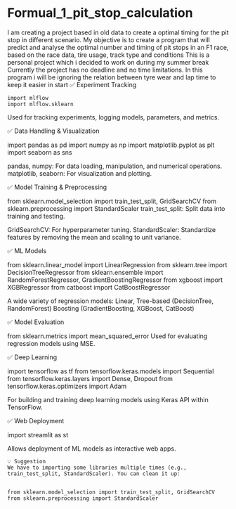 # Formual_1_pit_stop_calculation
I am creating a project based in old data to create a optimal timing for the pit stop in different scenario.
My objective is to create a program that will predict and analyse the optimal number and timing of pit stops in an F1 race, based on the race data, tire usage, track type and conditions
This is a personal project which i decided to work on during my summer break Currently the project has no deadline and no time limitations.
In this program i will be ignoring the relation between tyre wear and lap time to keep it easier in start
✅ Experiment Tracking

    import mlflow
    import mlflow.sklearn
  
  Used for tracking experiments, logging models, parameters, and metrics.

✅ Data Handling & Visualization

  import pandas as pd
  import numpy as np
  import matplotlib.pyplot as plt
  import seaborn as sns
  
  pandas, numpy: For data loading, manipulation, and numerical operations.
  matplotlib, seaborn: For visualization and plotting.

✅ Model Training & Preprocessing

  from sklearn.model_selection import train_test_split, GridSearchCV
  from sklearn.preprocessing import StandardScaler
  train_test_split: Split data into training and testing.
  
  GridSearchCV: For hyperparameter tuning.
  StandardScaler: Standardize features by removing the mean and scaling to unit variance.

✅ ML Models

  from sklearn.linear_model import LinearRegression
  from sklearn.tree import DecisionTreeRegressor
  from sklearn.ensemble import RandomForestRegressor, GradientBoostingRegressor
  from xgboost import XGBRegressor
  from catboost import CatBoostRegressor
  
  A wide variety of regression models:
  Linear, Tree-based (DecisionTree, RandomForest)
  Boosting (GradientBoosting, XGBoost, CatBoost)

✅ Model Evaluation
  
  from sklearn.metrics import mean_squared_error
  Used for evaluating regression models using MSE.

✅ Deep Learning

  import tensorflow as tf
  from tensorflow.keras.models import Sequential
  from tensorflow.keras.layers import Dense, Dropout
  from tensorflow.keras.optimizers import Adam
  
  For building and training deep learning models using Keras API within TensorFlow.

✅ Web Deployment
  
  import streamlit as st
  
  Allows deployment of ML models as interactive web apps.

    💡 Suggestion
    We have to importing some libraries multiple times (e.g., train_test_split, StandardScaler). You can clean it up:
    
    
    from sklearn.model_selection import train_test_split, GridSearchCV
    from sklearn.preprocessing import StandardScaler
